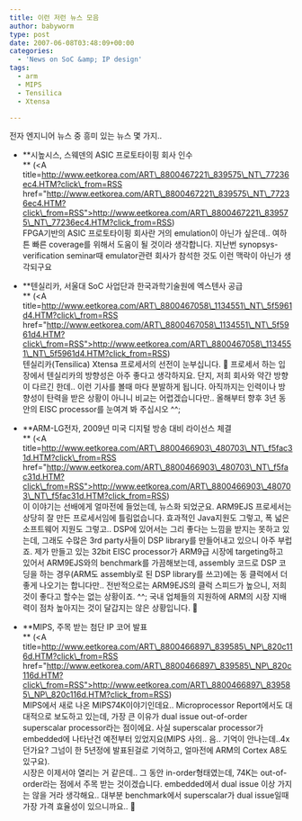 ```yaml
---
title: 이런 저런 뉴스 모음
author: babyworm
type: post
date: 2007-06-08T03:48:09+00:00
categories:
  - 'News on SoC &amp; IP design'
tags:
  - arm
  - MIPS
  - Tensilica
  - Xtensa

---
```

전자 엔지니어 뉴스 중 흥미 있는 뉴스 몇 가지..

  * **시높시스, 스웨덴의 ASIC 프로토타이핑 회사 인수  
** (<A title=http://www.eetkorea.com/ART\_8800467221\_839575\_NT\_77236ec4.HTM?click\_from=RSS href="http://www.eetkorea.com/ART\_8800467221\_839575\_NT\_77236ec4.HTM?click\_from=RSS">http://www.eetkorea.com/ART\_8800467221\_839575\_NT\_77236ec4.HTM?click_from=RSS</A>)  
    FPGA기반의 ASIC 프로토타이핑 회사란 거의 emulation이 아닌가 싶은데.. 여하튼 빠른 coverage를 위해서 도움이 될 것이라 생각합니다. 지난번 synopsys-verification seminar때 emulator관련 회사가 참석한 것도 이런 맥락이 아닌가 생각되구요
  
  * **텐실리카, 서울대 SoC 사업단과 한국과학기술원에 엑스텐사 공급  
** (<A title=http://www.eetkorea.com/ART\_8800467058\_1134551\_NT\_5f5961d4.HTM?click\_from=RSS href="http://www.eetkorea.com/ART\_8800467058\_1134551\_NT\_5f5961d4.HTM?click\_from=RSS">http://www.eetkorea.com/ART\_8800467058\_1134551\_NT\_5f5961d4.HTM?click_from=RSS</A>)  
    텐실리카(Tensilica) Xtensa 프로세서의 선전이 눈부십니다. 🙂 프로세서 하는 입장에서 텐실리카의 방향성은 아주 좋다고 생각하지요. 단지, 저희 회사와 약간 방향이 다르긴 한데.. 이런 기사를 볼때 마다 분발하게 됩니다. 아직까지는 인력이나 방향성이 탄력을 받은 상황이 아니니 비교는 어렵겠습니다만.. 올해부터 향후 3년 동안의 EISC processor를 눈여겨 봐 주십시오 ^^;
  
  * **ARM-LG전자, 2009년 미국 디지털 방송 대비 라이선스 체결  
** (<A title=http://www.eetkorea.com/ART\_8800466903\_480703\_NT\_f5fac31d.HTM?click\_from=RSS href="http://www.eetkorea.com/ART\_8800466903\_480703\_NT\_f5fac31d.HTM?click\_from=RSS">http://www.eetkorea.com/ART\_8800466903\_480703\_NT\_f5fac31d.HTM?click_from=RSS</A>)  
    이 이야기는 선배에게 얼마전에 들었는데, 뉴스화 되었군요. ARM9EJS 프로세서는 상당히 잘 만든 프로세서임에 틀림없습니다. 효과적인 Java지원도 그렇고, 폭 넓은 소프트웨어 지원도 그렇고.. DSP에 있어서는 그리 좋다는 느낌을 받지는 못하고 있는데, 그래도 수많은 3rd party사들이 DSP library를 만들어내고 있으니 아주 부럽죠. 제가 만들고 있는 32bit EISC processor가 ARM9급 시장에 targeting하고 있어서 ARM9EJS와의 benchmark를 가끔해보는데, assembly 코드로 DSP 코딩을 하는 경우(ARM도 assembly로 된 DSP library를 쓰고)에는 동 클럭에서 더 좋게 나오기는 합니다만.. 전반적으로는 ARM9EJS의 클럭 스피드가 높으니, 저희것이 좋다고 할수는 없는 상황이죠. ^^; 국내 업체들의 지원하에 ARM의 시장 지배력이 점차 높아지는 것이 달갑지는 않은 상황입니다. 🙂
  
  * **MIPS, 주목 받는 첨단 IP 코어 발표  
** (<A title=http://www.eetkorea.com/ART\_8800466897\_839585\_NP\_820c116d.HTM?click\_from=RSS href="http://www.eetkorea.com/ART\_8800466897\_839585\_NP\_820c116d.HTM?click\_from=RSS">http://www.eetkorea.com/ART\_8800466897\_839585\_NP\_820c116d.HTM?click_from=RSS</A>)  
    MIPS에서 새로 나온 MIPS74K이야기인데요.. Microprocessor Report에서도 대대적으로 보도하고 있는데, 가장 큰 이유가 dual issue out-of-order superscalar processor라는 점이에요. 사실 superscalar processor가 embedded에 나타난건 예전부터 있었지요(MIPS 사의.. 음.. 기억이 안나는데..4x던가요? 그넘이 한 5년정에 발표된걸로 기억하고, 얼마전에 ARM의 Cortex A8도 있구요).  
    시장은 이제서야 열리는 거 같은데.. 그 동안 in-order형태였는데, 74K는 out-of-order라는 점에서 주목 받는 것이겠습니다. embedded에서 dual issue 이상 가지는 않을 거라 생각해요.. 대부분 benchmark에서 superscalar가 dual issue일때 가장 가격 효율성이 있으니까요.. 🙂
